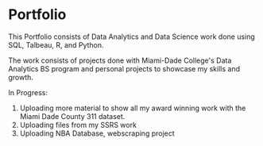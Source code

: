 # Portfolio
This Portfolio consists of Data Analytics and Data Science work done using SQL, Talbeau, R, and Python.

The work consists of projects done with Miami-Dade College's Data Analytics BS program and personal projects to showcase my skills and growth.

In Progress: 
1. Uploading more material to show all my award winning work with the Miami Dade County 311 dataset.
2. Uploading files from my SSRS work
3. Uploading NBA Database, webscraping project
              
